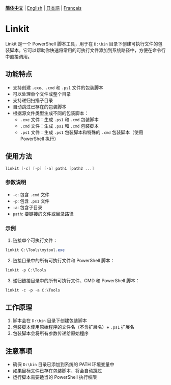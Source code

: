 **[简体中文](README.md)** | [English](README.en.md) | [日本語](README.jp.md) | [Français](README.fr.md)

# Linkit

Linkit 是一个 PowerShell 脚本工具，用于在 `D:\bin` 目录下创建可执行文件的包装脚本。它可以帮助你快速将常用的可执行文件添加到系统路径中，方便在命令行中直接调用。

## 功能特点

- 支持创建 `.exe`、`.cmd` 和 `.ps1` 文件的包装脚本
- 可以处理单个文件或整个目录
- 支持递归扫描子目录
- 自动跳过已存在的包装脚本
- 根据源文件类型生成不同的包装脚本：
  - `.exe` 文件：生成 `.ps1` 和 `.cmd` 包装脚本
  - `.cmd` 文件：生成 `.ps1` 和 `.cmd` 包装脚本
  - `.ps1` 文件：生成 `.ps1` 包装脚本和特殊的 `.cmd` 包装脚本（使用 PowerShell 执行）

## 使用方法

```powershell
linkit [-c] [-p] [-a] path1 [path2 ...]
```

### 参数说明

- `-c`: 包含 `.cmd` 文件
- `-p`: 包含 `.ps1` 文件
- `-a`: 包含子目录
- `path`: 要链接的文件或目录路径

### 示例

1. 链接单个可执行文件：
```powershell
linkit C:\Tools\mytool.exe
```

2. 链接目录中的所有可执行文件和 PowerShell 脚本：
```powershell
linkit -p C:\Tools
```

3. 递归链接目录中的所有可执行文件、CMD 和 PowerShell 脚本：
```powershell
linkit -c -p -a C:\Tools
```

## 工作原理

1. 脚本会在 `D:\bin` 目录下创建包装脚本
2. 包装脚本使用原始程序的文件名（不含扩展名）+ `.ps1` 扩展名
3. 包装脚本会将所有参数传递给原始程序

## 注意事项

- 确保 `D:\bin` 目录已添加到系统的 PATH 环境变量中
- 如果目标文件已存在包装脚本，将会自动跳过
- 运行脚本需要适当的 PowerShell 执行权限
